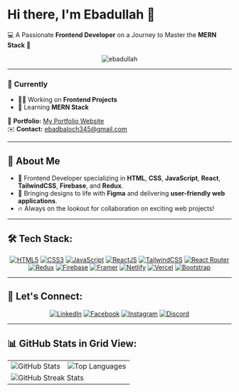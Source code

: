 # Hi there, I'm Ebadullah 👋  
💻 A Passionate **Frontend Developer** on a Journey to Master the **MERN Stack** 💼  

<div align="center">
  <img src="https://komarev.com/ghpvc/?username=ebadullah&label=Profile%20views&color=0e75b6&style=flat" alt="ebadullah" /> 
</div>

---

### 🚀 **Currently**  
- 👨‍💻 Working on **Frontend Projects**  
- 🌱 Learning **MERN Stack**

🔗 **Portfolio:** [My Portfolio Website](https://ebadofficial.pages.dev/)  
✉️ **Contact:** ebadbaloch345@gmail.com  

---

## 🎨 **About Me**  
- 💼 Frontend Developer specializing in **HTML**, **CSS**, **JavaScript**, **React**, **TailwindCSS**, **Firebase**, and **Redux**.  
- 🎨 Bringing designs to life with **Figma** and delivering **user-friendly web applications**.  
- 🔥 Always on the lookout for collaboration on exciting web projects!

---

## 🛠 **Tech Stack:**
<div align="center">
  <a href="#"><img src="https://img.shields.io/badge/HTML5-E34F26?style=for-the-badge&logo=html5&logoColor=white" alt="HTML5"/></a>
  <a href="#"><img src="https://img.shields.io/badge/CSS3-1572B6?style=for-the-badge&logo=css3&logoColor=white" alt="CSS3"/></a>
  <a href="#"><img src="https://img.shields.io/badge/JavaScript-F7DF1E?style=for-the-badge&logo=javascript&logoColor=black" alt="JavaScript"/></a>
  <a href="#"><img src="https://img.shields.io/badge/React-61DAFB?style=for-the-badge&logo=react&logoColor=black" alt="ReactJS"/></a>
  <a href="#"><img src="https://img.shields.io/badge/TailwindCSS-38B2AC?style=for-the-badge&logo=tailwind-css&logoColor=white" alt="TailwindCSS"/></a>
  <a href="#"><img src="https://img.shields.io/badge/React_Router-CA4245?style=for-the-badge&logo=react-router&logoColor=white" alt="React Router"/></a>
  <a href="#"><img src="https://img.shields.io/badge/Redux-764ABC?style=for-the-badge&logo=redux&logoColor=white" alt="Redux"/></a>
  <a href="#"><img src="https://img.shields.io/badge/Firebase-FFCA28?style=for-the-badge&logo=firebase&logoColor=black" alt="Firebase"/></a>
  <a href="#"><img src="https://img.shields.io/badge/Framer-0055FF?style=for-the-badge&logo=framer&logoColor=white" alt="Framer"/></a>
  <a href="#"><img src="https://img.shields.io/badge/Netlify-00C7B7?style=for-the-badge&logo=netlify&logoColor=white" alt="Netlify"/></a>
  <a href="#"><img src="https://img.shields.io/badge/Vercel-000000?style=for-the-badge&logo=vercel&logoColor=white" alt="Vercel"/></a>
    <a href="#"><img src="https://img.shields.io/badge/Bootstrap-000640?style=for-the-badge&logo=bootstrap&logoColor=purple" alt="Bootstrap"/></a>

</div>



---

## 💬 **Let's Connect:**  
<div align="center">
  <a href="https://www.linkedin.com/in/ebad-ullah-1a246a273/" target="_blank"><img src="https://img.icons8.com/color/48/000000/linkedin.png" alt="LinkedIn" title="LinkedIn"/></a>
  <a href="https://www.facebook.com/EBAD.BALOCH345" target="_blank"><img src="https://img.icons8.com/color/48/000000/facebook.png" alt="Facebook" title="Facebook"/></a>
  <a href="https://www.instagram.com/itxebad1918/" target="_blank"><img src="https://img.icons8.com/color/48/000000/instagram-new.png" alt="Instagram" title="Instagram"/></a>
   <a href="https://discord.gg/UB4DhEyt" target="_blank"><img src="https://img.icons8.com/color/48/000000/discord" alt="Discord" title="Discord"/></a>
</div>

---

## 📊 **GitHub Stats in Grid View:**

<div align="center">
  <table>
    <tr>
      <td>
        <img src="https://github-readme-stats.vercel.app/api?username=ebadullah&show_icons=true&theme=default" alt="GitHub Stats" />
      </td>
      <td>
<img src="https://github-readme-stats.vercel.app/api/top-langs/?username=ebadullah&layout=compact&theme=tokyonight&langs_count=10" alt="Top Languages" />
      </td>
    </tr>
    <tr>
      <td colspan="2">
        <img src="https://github-readme-streak-stats.herokuapp.com/?user=ebadullah" alt="GitHub Streak Stats" />
      </td>
    </tr>
  </table>
</div>
